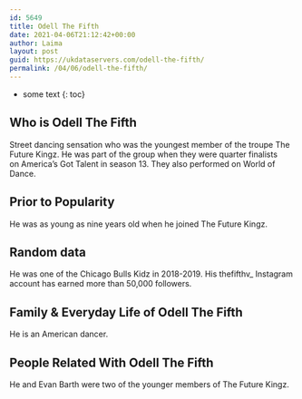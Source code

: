 ```yaml
---
id: 5649
title: Odell The Fifth
date: 2021-04-06T21:12:42+00:00
author: Laima
layout: post
guid: https://ukdataservers.com/odell-the-fifth/
permalink: /04/06/odell-the-fifth/
---
```


* some text
{: toc}


## Who is Odell The Fifth
                  
                  
                  
Street dancing sensation who was the youngest member of the troupe The Future Kingz. He was part of the group when they were quarter finalists on America&#8217;s Got Talent in season 13. They also performed on World of Dance.
                  
              
            
              
            
                
                
                
## Prior to Popularity
                  
                  
                  
He was as young as nine years old when he joined The Future Kingz.
                  
              
            
              
            
                
                
                
## Random data
                  
                  
                  
He was one of the Chicago Bulls Kidz in 2018-2019. His thefifthv_ Instagram account has earned more than 50,000 followers.
                  
              
            
              
            
                
                
                
## Family & Everyday Life of Odell The Fifth
                  
                  
                  
He is an American dancer.
                  
              
            
              
            
                
                
                
## People Related With Odell The Fifth
                  
                  
                  
He and Evan Barth were two of the younger members of The Future Kingz.
                  
              
            
              
            
                
              
            
              
              
            
            
              
            
          
          
          